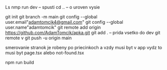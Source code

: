 Ls
nmp run dev – spusti
cd .. – o uroven vysie


git init
git branch -m main
git config --global user.email"adamtomcik4@gmail.com"
git config --global user.name"adamtomcik"
git remote add origin https://github.com/AdamTomcik/apka.git
git add . – prida vsetko do dev
git remote v
git push -u origin main

smerovanie stranok je robeny po priecinkoch a vzdy musi byt v app
vydz to musi byt page.tsx alebo not-found.tsx 

npm run build


